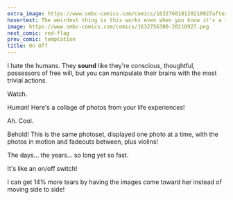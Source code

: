 ```yaml
---
extra_image: https://www.smbc-comics.com/comics/163276018120210927after.png
hovertext: The weirdest thing is this works even when you know it's a trick.
image: https://www.smbc-comics.com/comics/1632756300-20210927.png
next_comic: red-flag
prev_comic: temptation
title: On Off
---
```


I hate the humans. They **sound** like they're conscious, thoughtful, possessors of free will, but you can manipulate their brains with the most trivial actions.

Watch.

Human! Here's a collage of photos from your life experiences!

Ah. Cool.

Behold! This is the same photoset, displayed one photo at a time, with the photos in motion and fadeouts between, plus violins!

The days… the years… so long yet so fast.

It's like an on/off switch!

I can get 14% more tears by having the images come toward her instead of moving side to side!
